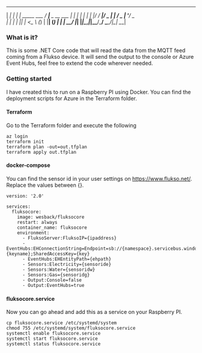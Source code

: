 _____ _       _               ____               
|  ___| |_   _| | _____  ___  / ___|___  _ __ ___ 
| |_  | | | | | |/ / __|/ _ \| |   / _ \| '__/ _ \
|  _| | | |_| |   <\__ \ (_) | |__| (_) | | |  __/
|_|   |_|\__,_|_|\_\___/\___/ \____\___/|_|  \___|

### What is it?
This is some .NET Core code that will read the data from the MQTT feed coming from a Flukso device.
It will send the output to the console or Azure Event Hubs, feel free to extend the code wherever needed.

### Getting started
I have created this to run on a Raspberry PI using Docker.  You can find the deployment scripts for Azure in the Terraform folder.

#### Terraform
Go to the Terraform folder and execute the following
```
az login 
terraform init 
terraform plan -out=out.tfplan
terraform apply out.tfplan
```

#### docker-compose
You can find the sensor id in your user settings on https://www.flukso.net/.
Replace the values between {}.

```
version: '2.0'

services:
  fluksocore:
    image: wesback/fluksocore
    restart: always
    container_name: fluksocore
    environment:
      - FluksoServer:FluksoIP={ipaddress}
      - EventHubs:EHConnectionString=Endpoint=sb://{namespace}.servicebus.windows.net/;SharedAccessKeyName={keyname};SharedAccessKey={key}
      - EventHubs:EHEntityPath={ehpath} 
      - Sensors:Electricity={sensoride}
      - Sensors:Water={sensoridw}
      - Sensors:Gas={sensoridg}
      - Output:Console=false
      - Output:EventHubs=true
```

#### fluksocore.service
Now you can go ahead and add this as a service on your Raspberry PI.

```
cp fluksocore.service /etc/systemd/system
chmod 755 /etc/systemd/system/fluksocore.service
systemctl enable fluksocore.service
systemctl start fluksocore.service
systemctl status fluksocore.service
```

                                                   
